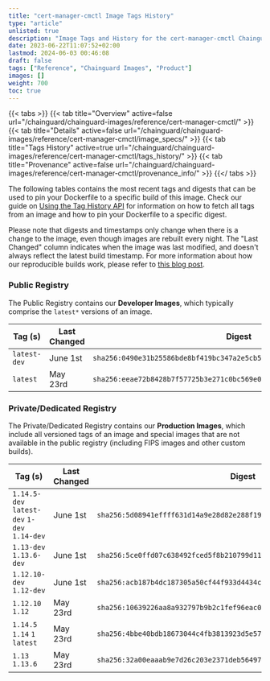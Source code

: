 ```yaml
---
title: "cert-manager-cmctl Image Tags History"
type: "article"
unlisted: true
description: "Image Tags and History for the cert-manager-cmctl Chainguard Image"
date: 2023-06-22T11:07:52+02:00
lastmod: 2024-06-03 00:46:08
draft: false
tags: ["Reference", "Chainguard Images", "Product"]
images: []
weight: 700
toc: true
---
```


{{< tabs >}}
{{< tab title="Overview" active=false url="/chainguard/chainguard-images/reference/cert-manager-cmctl/" >}}
{{< tab title="Details" active=false url="/chainguard/chainguard-images/reference/cert-manager-cmctl/image_specs/" >}}
{{< tab title="Tags History" active=true url="/chainguard/chainguard-images/reference/cert-manager-cmctl/tags_history/" >}}
{{< tab title="Provenance" active=false url="/chainguard/chainguard-images/reference/cert-manager-cmctl/provenance_info/" >}}
{{</ tabs >}}

The following tables contains the most recent tags and digests that can be used to pin your Dockerfile to a specific build of this image. Check our guide on [Using the Tag History API](/chainguard/chainguard-images/using-the-tag-history-api/) for information on how to fetch all tags from an image and how to pin your Dockerfile to a specific digest.

Please note that digests and timestamps only change when there is a change to the image, even though images are rebuilt every night. The "Last Changed" column indicates when the image was last modified, and doesn't always reflect the latest build timestamp. For more information about how our reproducible builds work, please refer to [this blog post](https://www.chainguard.dev/unchained/reproducing-chainguards-reproducible-image-builds).

### Public Registry
The Public Registry contains our **Developer Images**, which typically comprise the `latest*` versions of an image.

| Tag (s)       | Last Changed | Digest                                                                    |
|---------------|--------------|---------------------------------------------------------------------------|
|  `latest-dev` | June 1st     | `sha256:0490e31b25586bde8bf419bc347a2e5cb5c3794a146fdac8fc7aca6d8cb6795b` |
|  `latest`     | May 23rd     | `sha256:eeae72b8428b7f57725b3e271c0bc569e0c5f1673f3428e94abd08ba09888ae4` |


### Private/Dedicated Registry
The Private/Dedicated Registry contains our **Production Images**, which include all versioned tags of an image and special images that are not available in the public registry (including FIPS images and other custom builds).

| Tag (s)                                       | Last Changed | Digest                                                                    |
|-----------------------------------------------|--------------|---------------------------------------------------------------------------|
|  `1.14.5-dev` `latest-dev` `1-dev` `1.14-dev` | June 1st     | `sha256:5d08941effff631d14a9e28d82e288f19ce08441ea1fef61b6ff2c71c3c38821` |
|  `1.13-dev` `1.13.6-dev`                      | June 1st     | `sha256:5ce0ffd07c638492fced5f8b210799d11bf47907f65a48012752acae652e67e4` |
|  `1.12.10-dev` `1.12-dev`                     | June 1st     | `sha256:acb187b4dc187305a50cf44f933d4434c20cec81c66abc722c4fb4becc8c9bd0` |
|  `1.12.10` `1.12`                             | May 23rd     | `sha256:10639226aa8a932797b9b2c1fef96eac03606f0464537689992b4252b847f273` |
|  `1.14.5` `1.14` `1` `latest`                 | May 23rd     | `sha256:4bbe40bdb18673044c4fb3813923d5e57395f3b5c8ada3f8fc1bb70d5ed134a7` |
|  `1.13` `1.13.6`                              | May 23rd     | `sha256:32a00eaaab9e7d26c203e2371deb564974c14f700027b3dcff8c028bb15e1b4e` |

